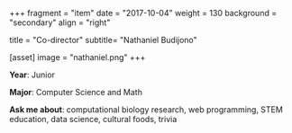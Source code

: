 +++
fragment = "item"
date = "2017-10-04"
weight = 130
background = "secondary"
align = "right"

title = "Co-director"
subtitle= "Nathaniel Budijono"

[asset]
  image = "nathaniel.png"
+++

**Year**: Junior

**Major**: Computer Science and Math

**Ask me about**: computational biology research, web programming, STEM education, data science, cultural foods, trivia